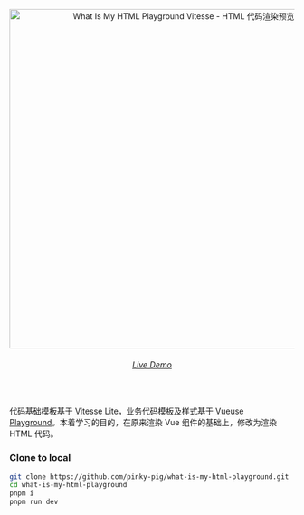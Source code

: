 <p align='center'>
  <img src='https://cdn.jsdelivr.net/gh/pinky-pig/pic-bed/images20230620175505.png' alt='What Is My HTML Playground Vitesse - HTML 代码渲染预览' width='600'/>
</p>

<h6 align='center'>
<a href="https://playground.mmeme.me/">Live Demo</a>
</h6>


<br>

代码基础模板基于 [Vitesse Lite](https://github.com/antfu/vitesse-lite)，业务代码模板及样式基于 [Vueuse Playground](https://play.vueuse.org/)。本着学习的目的，在原来渲染 Vue 组件的基础上，修改为渲染 HTML 代码。


### Clone to local


```bash
git clone https://github.com/pinky-pig/what-is-my-html-playground.git
cd what-is-my-html-playground
pnpm i
pnpm run dev
```
